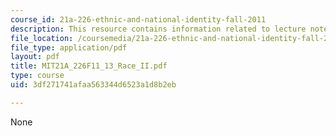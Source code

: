 ```yaml
---
course_id: 21a-226-ethnic-and-national-identity-fall-2011
description: This resource contains information related to lecture notes.
file_location: /coursemedia/21a-226-ethnic-and-national-identity-fall-2011/3df271741afaa563344d6523a1d8b2eb_MIT21A_226F11_13_Race_II.pdf
file_type: application/pdf
layout: pdf
title: MIT21A_226F11_13_Race_II.pdf
type: course
uid: 3df271741afaa563344d6523a1d8b2eb

---
```

None